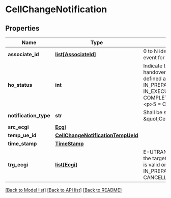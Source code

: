# CellChangeNotification

## Properties
Name | Type | Description | Notes
------------ | ------------- | ------------- | -------------
**associate_id** | [**list[AssociateId]**](AssociateId.md) | 0 to N identifiers to associate the event for a specific UE or flow. | [optional] 
**ho_status** | **int** | Indicate the status of the UE handover procedure. Values are defined as following: &lt;p&gt;1 &#x3D; IN_PREPARATION. &lt;p&gt;2 &#x3D; IN_EXECUTION. &lt;p&gt;3 &#x3D; COMPLETED. &lt;p&gt;4 &#x3D; REJECTED. &lt;p&gt;5 &#x3D; CANCELLED. | 
**notification_type** | **str** | Shall be set to \&quot;CellChangeNotification\&quot;. | 
**src_ecgi** | [**Ecgi**](Ecgi.md) |  | 
**temp_ue_id** | [**CellChangeNotificationTempUeId**](CellChangeNotificationTempUeId.md) |  | [optional] 
**time_stamp** | [**TimeStamp**](TimeStamp.md) |  | [optional] 
**trg_ecgi** | [**list[Ecgi]**](Ecgi.md) | E-UTRAN Cell Global Identifier of the target cell. NOTE: Cardinality N is valid only in case of statuses IN_PREPARATION, REJECTED and CANCELLED. | 

[[Back to Model list]](../README.md#documentation-for-models) [[Back to API list]](../README.md#documentation-for-api-endpoints) [[Back to README]](../README.md)


